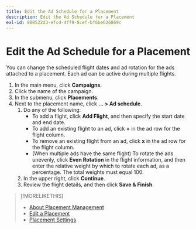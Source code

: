 ```yaml
---
title: Edit the Ad Schedule for a Placement
description: Edit the Ad Schedule for a Placement
exl-id: 880522d3-efcd-4ff9-8cef-bf6be626869c
---
```

# Edit the Ad Schedule for a Placement

<!-- Some placements don't have this option. Clarify which placement types aren't eligible -- just simple ad serving placements (PG ones seem okay)? And anything else? -->

You can change the scheduled flight dates and ad rotation for the ads attached to a placement. Each ad can be active during multiple flights.

1. In the main menu, click **Campaigns**.
1. Click the name of the campaign.
1. In the submenu, click **Placements**.
1. Next to the placement name, click  **... > Ad schedule**.
    1. Do any of the following:
        * To add a flight, click **Add Flight**, and then specify the start date and end date.
        * To add an existing flight to an ad, click **+** in the ad row for the flight column.
        * To remove an existing flight from an ad, click **x** in the ad row for the flight column.
        * (When multiple ads have the same flight) To rotate the ads unevenly, click **Even Rotation** in the flight information, and then enter the relative weight by which to rotate each ad, as a percentage.
            The total weights must equal 100.
    1. In the upper right, click **Continue**.
    1. Review the flight details, and then click **Save & Finish**.

>[!MORELIKETHIS]
>
>* [About Placement Management](placement-about.md)
>* [Edit a Placement](placement-edit.md)
>* [Placement Settings](placement-settings.md)
